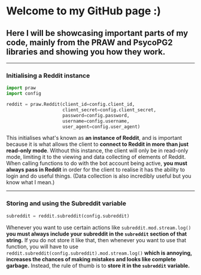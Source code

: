 # Welcome to my GitHub page :)
## Here I will be showcasing important parts of my code, mainly from the PRAW and PsycoPG2 libraries and showing you how they work.
***

### Initialising a Reddit instance

```python
import praw
import config

reddit = praw.Reddit(client_id=config.client_id,
                     client_secret=config.client_secret,
                     password=config.password,
                     username=config.username,
                     user_agent=config.user_agent)
```

This initialises what's known as **an instance of Reddit**, and is important because it is what allows the client to **connect to Reddit in more than just read-only mode**. Without this instance, the client will only be in read-only mode, limiting it to the viewing and data collecting of elements of Reddit. When calling functions to do with the bot account being active, **you must always pass in Reddit** in order for the client to realise it has the ability to login and do useful things. (Data collection is also incredibly useful but you know what I mean.)

***

### Storing and using the Subreddit variable

```python
subreddit = reddit.subreddit(config.subreddit)
```

Whenever you want to use certain actions like `subreddit.mod.stream.log()` **you must always include your subreddit in the `subreddit` section of that string.** If you do not store it like that, then whenever you want to use that function, you will have to use `reddit.subreddit(config.subreddit).mod.stream.log()` **which is annoying, increases the chances of making mistakes and looks like complete garbage.** Instead, the rule of thumb is to **store it in the `subreddit` variable.**
